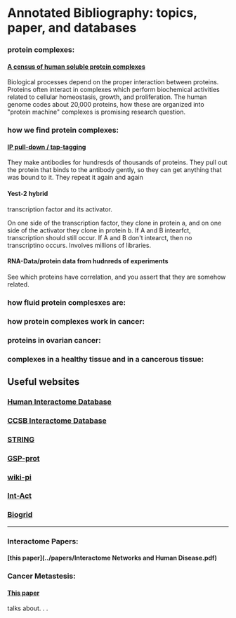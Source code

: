 
# Annotated Bibliography: topics, paper, and databases

### protein complexes:
#### [A census of human soluble protein complexes](https://www.sciencedirect.com/science/article/pii/S0092867412010069?via%3Dihub)
Biological processes depend on the proper interaction between proteins. Proteins often interact in complexes which perform biochemical activities related to cellular homeostasis, growth, and proliferation. The human genome codes about 20,000 proteins, how these are organized into "protein machine" complexes is promising research question.

### how we find protein complexes:

#### [IP pull-down / tap-tagging](https://en.wikipedia.org/wiki/Immunoprecipitation#Individual_protein_immunoprecipitation_(IP))

They make antibodies for hundresds of thousands of proteins. They pull out the protein that binds to the antibody gently, so they can get anything that was bound to it. They repeat it again and again

#### Yest-2 hybrid

transcription factor and its activator.

On one side of the transcription factor, they clone in protein a, and on one side of the activator they clone in protein b. If A and B intearfct, transcription should still occur. If A and B don't intearct, then no transcriptino occurs. Involves millions of libraries.

#### RNA-Data/protein data from hudnreds of experiments

See which proteins have correlation, and you assert that they are somehow related.

#### 

### how fluid protein complesxes are:

### how protein complexes work in cancer:

### proteins in ovarian cancer:

### complexes in a healthy tissue and in a cancerous tissue:


## Useful websites


### [Human Interactome Database](http://interactome.dfci.harvard.edu/H_sapiens/)

### [CCSB Interactome Database](http://interactome.dfci.harvard.edu/)

### [STRING](https://string-db.org/)

### [GSP-prot](http://gpsprot.org/)

### [wiki-pi](https://hagrid.dbmi.pitt.edu/wiki-pi/)

### [Int-Act](https://www.ebi.ac.uk/intact/)

### [Biogrid](https://thebiogrid.org/)

---------------------


### Interactome Papers:

#### [this paper](../papers/Interactome Networks and Human Disease.pdf)


### Cancer Metastesis:

#### [This paper](../papers/cancer_metastesis.pdf) 
talks about. . . 
